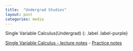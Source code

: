 ```yaml
---
title:  "Undergrad Studies"
layout: post
categories: media
---
```


Single Variable Calculus(Undergrad)
{: .label .label-purple}

[Single Variable Calculus - lecture notes](https://ocw.mit.edu/courses/18-01-single-variable-calculus-fall-2006/pages/lecture-notes/)  - [Practice notes](https://1drv.ms/u/s!Aq-y9p6cVRuOhFyZsygiSjg-9uck?e=yfkedb)
